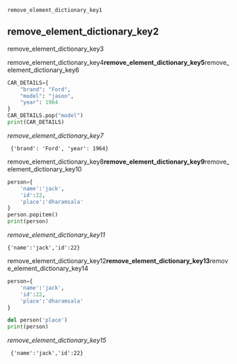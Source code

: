 ```ngMeta
remove_element_dictionary_key1
```
        
## remove_element_dictionary_key2
remove_element_dictionary_key3

remove_element_dictionary_key4**remove_element_dictionary_key5**remove_element_dictionary_key6


```python
CAR_DETAILS={
    "brand": "Ford",
    "model": "jason",
    "year": 1964
}
CAR_DETAILS.pop("model")
print(CAR_DETAILS)
```
    
*remove_element_dictionary_key7*

` {'brand': 'Ford', 'year': 1964}`



remove_element_dictionary_key8**remove_element_dictionary_key9**remove_element_dictionary_key10

```python
person={
    'name':'jack',
    'id':22,
    'place':'dharamsala'
}
person.popitem()
print(person)
```
*remove_element_dictionary_key11*

`{'name':'jack','id':22}`

remove_element_dictionary_key12**remove_element_dictionary_key13**remove_element_dictionary_key14

```python
person={
    'name':'jack',
    'id':22,
    'place':'dharamsala'
}

del person('place')
print(person)
```
*remove_element_dictionary_key15*

` {'name':'jack','id':22}`
        
        
